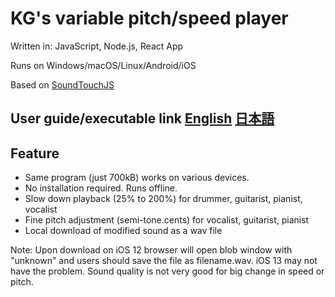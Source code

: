 # KG's variable pitch/speed player

Written in: JavaScript, Node.js, React App

Runs on Windows/macOS/Linux/Android/iOS

Based on [SoundTouchJS](https://github.com/cutterbl/SoundTouchJS)

## User guide/executable link [English](https://goto920.github.io/demos/variableplayer/)   [日本語](https://goto920.github.io/demos/variableplayer/)

## Feature

- Same program (just 700kB) works on various devices.
- No installation required. Runs offline.
- Slow down playback (25% to 200%) for drummer, guitarist, pianist, vocalist
- Fine pitch adjustment (semi-tone.cents) for vocalist, guitarist, pianist
- Local download of modified sound as a wav file 

Note: Upon download on iOS 12 browser will open blob window with "unknown" and users should save the file as filename.wav. iOS 13 may not have the problem.
Sound quality is not very good for big change in speed or pitch.

